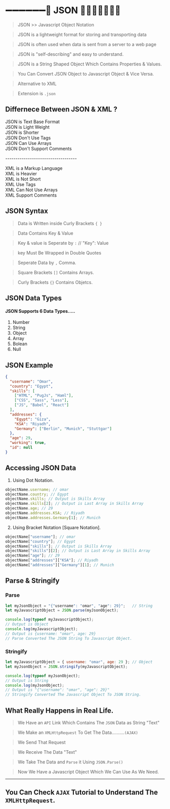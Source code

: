 # ➖➖➖➖➖➖🔴 JSON 🔴➖➖➖➖➖➖

> JSON >> Javascript Object Notation

> JSON is a lightweight format for storing and transporting data

> JSON is often used when data is sent from a server to a web page

> JSON is "self-describing" and easy to understand.

> JSON is a String Shaped Object Which Contains Properties & Values.

> You Can Convert JSON Object to Javascript Object & Vice Versa.

> Alternative to XML

> Extension is `.json`

## Differnece Between JSON & XML ?

JSON is Text Base Format <br>
JSON is Light Weight <br>
JSON is Shorter <br>
JSON Don't Use Tags <br>
JSON Can Use Arrays <br>
JSON Don't Support Comments <br>

_-----------------------------------_

XML is a Markup Language <br>
XML is Heavier <br>
XML is Not Short <br>
XML Use Tags <br>
XML Can Not Use Arrays <br>
XML Support Comments <br>

## JSON Syntax

> Data is Written inside Curly Brackets `{ }`

> Data Contains Key & Value

> Key & value is Seperate by `:` // "Key": Value

> key Must Be Wrapped in Double Quotes

> Seperate Data by `,` Comma.

> Square Brackets `[]` Contains Arrays.

> Curly Brackets `{}` Contains Objetcs.

## JSON Data Types

#### JSON Supports 6 Data Types.....

1. Number
1. String
1. Object
1. Array
1. Bolean
1. Null

## JSON Example

```json
{
  "username": "Omar",
  "country": "Egypt",
  "skills": [
    ["HTML", "PugJs", "Haml"],
    ["CSS", "Sass", "Less"],
    ["JS", "Babel", "React"]
  ],
  "addresses": {
    "Egypt": "Giza",
    "KSA": "Riyadh",
    "Germany": ["Berlin", "Munich", "Stuttgar"]
  },
  "age": 29,
  "working": true,
  "id": null
}
```

## Accessing JSON Data

1. Using Dot Notation.

```javascript
objectName.username; // omar
objectName.country; // Egypt
objectName.skills; // Output is Skills Array
objectName.skills[2]; // Output is Last Array in Skills Array
objectName.age; // 29
objectName.addresses.KSA; // Riyadh
objectName.addresses.Germany[1]; // Munich
```

2. Using Bracket Notation [Square Notation].

```javascript
objectName["username"]; // omar
objectName["country"]; // Egypt
objectName["skills"]; // Output is Skills Array
objectName["skills"][2]; // Output is Last Array in Skills Array
objectName["age"]; // 29
objectName["addresses"]["KSA"]; // Riyadh
objectName["addresses"]["Germany"][1]; // Munich
```

## Parse & Stringify

### **Parse**

```javascript
let myJsonObject = "{"username": "omar", "age": 29}";   // String
let myJavascriptObject = JSON.parse(myJsonObject);

console.log(typeof myJavascriptObject);
// Output is Object
console.log(myJavascriptObject);
// Output is {username: "omar", age: 29}
// Parse Converted The JSON String To Javascript Object.
```

### **Stringify**

```javascript
let myJavascriptObject = { username: "omar", age: 29 }; // Object
let myJsonObject = JSON.stringify(myJavascriptObject);

console.log(typeof myJsonObject);
// Output is String
console.log(myJsonObject);
// Output is "{"username": "omar", "age": 29}"
// Stringify Converted The Javascript Object To JSON String.
```

## What Really Happens in Real Life.

> We Have an `API` Link Which Contains The `JSON` Data as String "Text"

> We Make an `XMLHttpRequest` To Get The Data..........`(AJAX)`

> We Send That Request

> We Receive The Data "Text"

> We Take The Data and `Parse` it Using `JSON.Parse()`

> Now We Have a Javascript Object Which We Can Use As We Need.

---

## You Can Check `AJAX` Tutorial to Understand The `XMLHttpRequest`.
